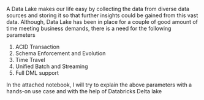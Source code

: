 A Data Lake makes our life easy by collecting the data from diverse data sources and storing it so that further insights could be gained from this vast data.
Although, Data Lake has been in place for a couple of good amount of time meeting business demands, there is a need for the following parameters
1.	ACID Transaction
2.	Schema Enforcement and Evolution
3.	Time Travel
4.	Unified Batch and Streaming
5.	Full DML support

In the attached notebook, I will try to explain the above parameters with a hands-on use case and with the help of Databricks Delta lake
